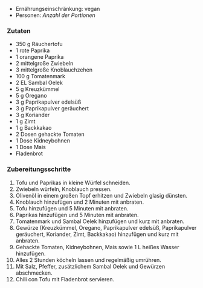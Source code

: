 
- Ernährungseinschränkung: vegan
- Personen: _Anzahl der Portionen_

### Zutaten

- 350 g Räuchertofu
- 1 rote Paprika
- 1 orangene Paprika
- 2 mittelgroße Zwiebeln
- 3 mittelgroße Knoblauchzehen
- 100 g Tomatenmark
- 2 EL Sambal Oelek
- 5 g Kreuzkümmel
- 5 g Oregano
- 3 g Paprikapulver edelsüß
- 3 g Paprikapulver geräuchert
- 3 g Koriander
- 1 g Zimt
- 1 g Backkakao
- 2 Dosen gehackte Tomaten
- 1 Dose Kidneybohnen
- 1 Dose Mais
- Fladenbrot

### Zubereitungsschritte

1. Tofu und Paprikas in kleine Würfel schneiden.
2. Zwiebeln würfeln, Knoblauch pressen.
3. Olivenöl in einem großen Topf erhitzen und Zwiebeln glasig dünsten.
4. Knoblauch hinzufügen und 2 Minuten mit anbraten.
5. Tofu hinzufügen und 5 Minuten mit anbraten.
6. Paprikas hinzufügen und 5 Minuten mit anbraten.
7. Tomatenmark und Sambal Oelek hinzufügen und kurz mit anbraten.
8. Gewürze (Kreuzkümmel, Oregano, Paprikapulver edelsüß, Paprikapulver geräuchert, Koriander, Zimt, Backkakao) hinzufügen und kurz mit anbraten.
9. Gehackte Tomaten, Kidneybohnen, Mais sowie 1 L heißes Wasser hinzufügen.
10. Alles 2 Stunden köcheln lassen und regelmäßig umrühren.
11. Mit Salz, Pfeffer, zusätzlichem Sambal Oelek und Gewürzen abschmecken.
12. Chili con Tofu mit Fladenbrot servieren.